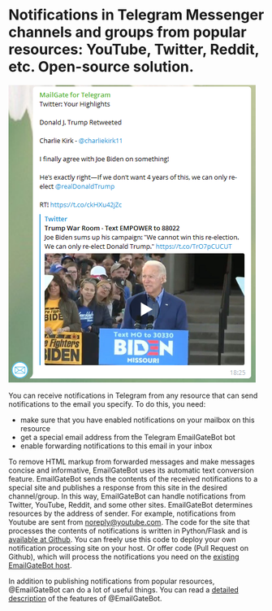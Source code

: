# Notifications in Telegram Messenger channels and groups from popular resources: YouTube, Twitter, Reddit, etc. Open-source solution.

![Twitter notification](img/twitter.PNG)

You can receive notifications in Telegram from any resource that can send notifications to the email you specify. To do this, you need:

- make sure that you have enabled notifications on your mailbox on this resource
- get a special email address from the Telegram EmailGateBot bot
- enable forwarding notifications to this email in your inbox

To remove HTML markup from forwarded messages and make messages concise and informative, EmailGateBot uses its automatic text conversion feature. EmailGateBot sends the contents of the received notifications to a special site and publishes a response from this site in the desired channel/group.
In this way, EmailGateBot can handle notifications from Twitter, YouTube, Reddit, and some other sites. EmailGateBot determines resources by the address of sender. For example, notifications from Youtube are sent from noreply@youtube.com.
The code for the site that processes the contents of notifications is written in Python/Flask and is [available at Github](https://github.com/vb64/telegram.email.notify).
You can freely use this code to deploy your own notification processing site on your host. Or offer code (Pull Request on Github), which will process the notifications you need on the [existing EmailGateBot host](faq.md#How-reliable-is-the-bot-hosting?-How-big-is-the-chance-that-the-bot-will-stop-working-at-the-most-crucial-moment?).

In addition to publishing notifications from popular resources, @EmailGateBot can do a lot of useful things. You can read a [detailed description](guide.md) of the features of @EmailGateBot.
